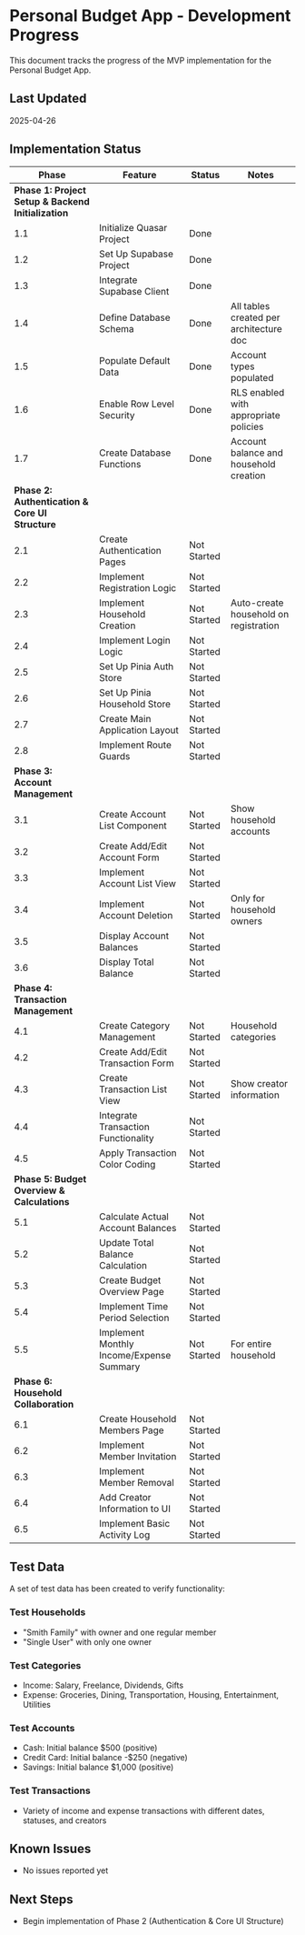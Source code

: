 # Personal Budget App - Development Progress

This document tracks the progress of the MVP implementation for the Personal Budget App.

## Last Updated

2025-04-26

## Implementation Status

| Phase                                               | Feature                                  | Status      | Notes                                   |
| --------------------------------------------------- | ---------------------------------------- | ----------- | --------------------------------------- |
| **Phase 1: Project Setup & Backend Initialization** |
| 1.1                                                 | Initialize Quasar Project                | Done        |                                         |
| 1.2                                                 | Set Up Supabase Project                  | Done        |                                         |
| 1.3                                                 | Integrate Supabase Client                | Done        |                                         |
| 1.4                                                 | Define Database Schema                   | Done        | All tables created per architecture doc |
| 1.5                                                 | Populate Default Data                    | Done        | Account types populated                 |
| 1.6                                                 | Enable Row Level Security                | Done        | RLS enabled with appropriate policies   |
| 1.7                                                 | Create Database Functions                | Done        | Account balance and household creation  |
| **Phase 2: Authentication & Core UI Structure**     |
| 2.1                                                 | Create Authentication Pages              | Not Started |                                         |
| 2.2                                                 | Implement Registration Logic             | Not Started |                                         |
| 2.3                                                 | Implement Household Creation             | Not Started | Auto-create household on registration   |
| 2.4                                                 | Implement Login Logic                    | Not Started |                                         |
| 2.5                                                 | Set Up Pinia Auth Store                  | Not Started |                                         |
| 2.6                                                 | Set Up Pinia Household Store             | Not Started |                                         |
| 2.7                                                 | Create Main Application Layout           | Not Started |                                         |
| 2.8                                                 | Implement Route Guards                   | Not Started |                                         |
| **Phase 3: Account Management**                     |
| 3.1                                                 | Create Account List Component            | Not Started | Show household accounts                 |
| 3.2                                                 | Create Add/Edit Account Form             | Not Started |                                         |
| 3.3                                                 | Implement Account List View              | Not Started |                                         |
| 3.4                                                 | Implement Account Deletion               | Not Started | Only for household owners               |
| 3.5                                                 | Display Account Balances                 | Not Started |                                         |
| 3.6                                                 | Display Total Balance                    | Not Started |                                         |
| **Phase 4: Transaction Management**                 |
| 4.1                                                 | Create Category Management               | Not Started | Household categories                    |
| 4.2                                                 | Create Add/Edit Transaction Form         | Not Started |                                         |
| 4.3                                                 | Create Transaction List View             | Not Started | Show creator information                |
| 4.4                                                 | Integrate Transaction Functionality      | Not Started |                                         |
| 4.5                                                 | Apply Transaction Color Coding           | Not Started |                                         |
| **Phase 5: Budget Overview & Calculations**         |
| 5.1                                                 | Calculate Actual Account Balances        | Not Started |                                         |
| 5.2                                                 | Update Total Balance Calculation         | Not Started |                                         |
| 5.3                                                 | Create Budget Overview Page              | Not Started |                                         |
| 5.4                                                 | Implement Time Period Selection          | Not Started |                                         |
| 5.5                                                 | Implement Monthly Income/Expense Summary | Not Started | For entire household                    |
| **Phase 6: Household Collaboration**                |
| 6.1                                                 | Create Household Members Page            | Not Started |                                         |
| 6.2                                                 | Implement Member Invitation              | Not Started |                                         |
| 6.3                                                 | Implement Member Removal                 | Not Started |                                         |
| 6.4                                                 | Add Creator Information to UI            | Not Started |                                         |
| 6.5                                                 | Implement Basic Activity Log             | Not Started |                                         |

## Test Data

A set of test data has been created to verify functionality:

### Test Households

- "Smith Family" with owner and one regular member
- "Single User" with only one owner

### Test Categories

- Income: Salary, Freelance, Dividends, Gifts
- Expense: Groceries, Dining, Transportation, Housing, Entertainment, Utilities

### Test Accounts

- Cash: Initial balance $500 (positive)
- Credit Card: Initial balance -$250 (negative)
- Savings: Initial balance $1,000 (positive)

### Test Transactions

- Variety of income and expense transactions with different dates, statuses, and creators

## Known Issues

- No issues reported yet

## Next Steps

- Begin implementation of Phase 2 (Authentication & Core UI Structure)
